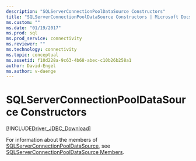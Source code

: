 ```yaml
---
description: "SQLServerConnectionPoolDataSource Constructors"
title: "SQLServerConnectionPoolDataSource Constructors | Microsoft Docs"
ms.custom: ""
ms.date: "01/19/2017"
ms.prod: sql
ms.prod_service: connectivity
ms.reviewer: ""
ms.technology: connectivity
ms.topic: conceptual
ms.assetid: f10d228a-9c63-4b68-abec-c10b26b258a1
author: David-Engel
ms.author: v-daenge
---
```

# SQLServerConnectionPoolDataSource Constructors
[!INCLUDE[Driver_JDBC_Download](../../../includes/driver_jdbc_download.md)]

  For information about the members of [SQLServerConnectionPoolDataSource](../../../connect/jdbc/reference/sqlserverconnectionpooldatasource-class.md), see [SQLServerConnectionPoolDataSource Members](../../../connect/jdbc/reference/sqlserverconnectionpooldatasource-members.md).  
  
  
